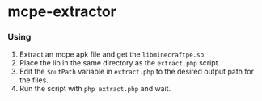 # mcpe-extractor

### Using
1. Extract an mcpe apk file and get the `libminecraftpe.so`.
2. Place the lib in the same directory as the `extract.php` script.
3. Edit the `$outPath` variable in `extract.php` to the desired output path for the files.
4. Run the script with `php extract.php` and wait.
